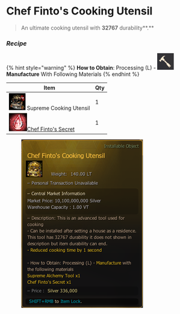 # Chef Finto's Cooking Utensil

> An ultimate cooking utensil with **32767** durability**.**

### _Recipe_

{% hint style="warning" %}
**How to Obtain**: Processing (L) - <img src="../../../.gitbook/assets/QQ截图20221109033029.png" alt="" data-size="line"> **Manufacture** With Following Materials
{% endhint %}

| Item                                                                                                          | Qty |
| ------------------------------------------------------------------------------------------------------------- | --- |
| ![](../../../.gitbook/assets/QQ截图20221102185902.png) Supreme Cooking Utensil                                  | 1   |
| ![](../../../.gitbook/assets/QQ截图20221103045400.png)[Chef Finto's Secret](../materials/chef-fintos-secret.md) | 1   |

<figure><img src="../../../.gitbook/assets/QQ截图20221102174417.png" alt=""><figcaption></figcaption></figure>
